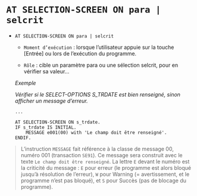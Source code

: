 # **`AT SELECTION-SCREEN ON para | selcrit`**

- `AT SELECTION-SCREEN ON para | selcrit`

  - `Moment d’exécution` : lorsque l’utilisateur appuie sur la touche [Entrée] ou lors de l’exécution du programme.

  - `Rôle` : cible un paramètre para ou une sélection selcrit, pour en vérifier sa valeur...

  _Exemple_

  _Vérifier si le SELECT-OPTIONS S_TRDATE est bien renseigné, sinon afficher un message d’erreur._

  ```JS
  ...

  AT SELECTION-SCREEN ON s_trdate.
  IF s_trdate IS INITIAL.
      MESSAGE e001(00) with 'Le champ doit être renseigné'.
  ENDIF.
  ```

> L’instruction `MESSAGE` fait référence à la classe de message 00, numéro 001 (transaction `SE91`). Ce message sera construit avec le texte `Le champ doit être renseigné`. La lettre `E` devant le numéro est la criticité du message : `E` pour erreur (le programme est alors bloqué jusqu’à résolution de l’erreur), `W` pour Warning (= avertissement, et le programme n’est pas bloqué), et `S` pour Succès (pas de blocage du programme).
